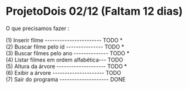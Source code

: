 # ProjetoDois  02/12 (Faltam 12 dias)

O que precisamos fazer :

<div>(1) Inserir filme ----------------------- TODO *</div>
<div>(2) Buscar filme pelo id --------------- TODO  *</div>
<div>(3) Buscar filmes pelo ano -------------- TODO *</div>
<div>(4) Listar filmes em ordem alfabética--- TODO</div>
<div>(5) Altura da árvore -------------------- TODO *</div>
<div>(6) Exibir a árvore --------------------- TODO</div> 
<div>(7) Sair do programa -------------------- DONE </div>
